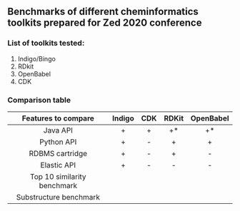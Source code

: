 ## Benchmarks of different cheminformatics toolkits prepared for Zed 2020 conference

### List of toolkits tested:

1. Indigo/Bingo
2. RDkit
3. OpenBabel
4. CDK

### Comparison table

|     Features to compare     | Indigo | CDK | RDKit | OpenBabel |
|:---------------------------:|:------:|:---:|:-----:|:---------:|
|           Java API          |    +   |  +  |   +*  |     +*    |
|          Python API         |    +   |  -  |   +   |     +     |
|       RDBMS cartridge       |    +   |  -  |   +   |     -     |
|         Elastic API         |    +   |  -  |   -   |     -     |
| Top 10 similarity benchmark |        |     |       |           |
|    Substructure benchmark   |        |     |       |           |
